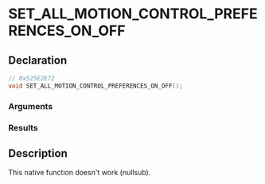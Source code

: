 # SET_ALL_MOTION_CONTROL_PREFERENCES_ON_OFF

## Declaration
```cpp
// 0x525E2E72
void SET_ALL_MOTION_CONTROL_PREFERENCES_ON_OFF();
```

### Arguments

### Results

## Description
This native function doesn't work (nullsub).